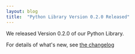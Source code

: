 ```yaml
---
layout: blog
title:  "Python Library Version 0.2.0 Released"
---
```


We released Version 0.2.0 of our Python Library.

For details of what's new, see [the changelog](https://github.com/DataTig/DataTig/blob/main/CHANGELOG.md#020---2021-07-22)
